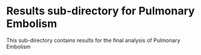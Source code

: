 # Results sub-directory for Pulmonary Embolism
This sub-directory contains results for the final analysis of Pulmonary Embolism

